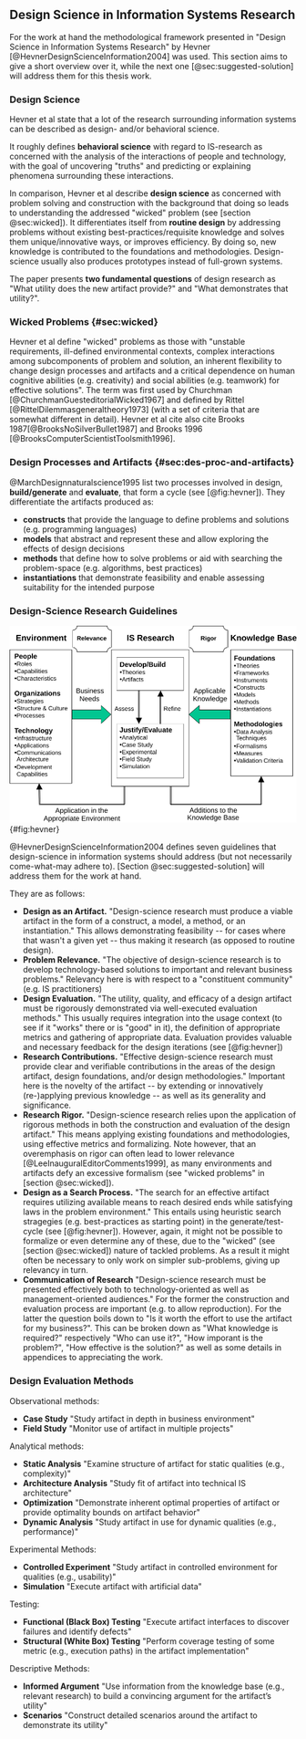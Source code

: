 ## Design Science in Information Systems Research

For the work at hand the methodological
framework presented in "Design Science in Information
Systems Research" by Hevner [@HevnerDesignScienceInformation2004] was used.
This section aims to give a short overview over it, while the next one [@sec:suggested-solution] will address them for this thesis work.

### Design Science

Hevner et al state that a lot of the research surrounding information systems can be described as design- and/or behavioral science.

It roughly defines **behavioral science** with regard to IS-research as concerned with the analysis of the interactions of people and technology, with the goal of uncovering "truths" and predicting or explaining phenomena surrounding these interactions.

In comparison, Hevner et al describe **design science** as concerned with problem solving and construction with the background that doing so leads to understanding the addressed "wicked" problem (see [section @sec:wicked]). It differentiates itself from **routine design** by addressing problems without existing best-practices/requisite knowledge and solves them unique/innovative ways, or improves efficiency. By doing so, new knowledge is contributed to the foundations and methodologies. Design-science usually also produces prototypes instead of full-grown systems.

The paper presents **two fundamental questions** of design research as "What utility does the new artifact provide?" and "What demonstrates that utility?".

### Wicked Problems {#sec:wicked}

Hevner et al define "wicked" problems as those with "unstable requirements, ill-defined environmental contexts, complex interactions among subcomponents of problem and solution, an inherent flexibility to change design processes and artifacts and a critical dependence on human cognitive abilities (e.g. creativity) and social abilities (e.g. teamwork) for effective solutions". The term was first used by Churchman [@ChurchmanGuesteditorialWicked1967] and defined by Rittel [@RittelDilemmasgeneraltheory1973] (with a set of criteria that are somewhat different in detail). Hevner et al cite also cite Brooks 1987[@BrooksNoSilverBullet1987] and Brooks 1996 [@BrooksComputerScientistToolsmith1996].

### Design Processes and Artifacts {#sec:des-proc-and-artifacts}

@MarchDesignnaturalscience1995 list two processes involved in design, **build/generate** and **evaluate**, that form a cycle (see [@fig:hevner]). They differentiate the artifacts produced as:

- **constructs** that provide the language to define problems and solutions (e.g. programming languages)
- **models** that abstract and represent these and allow exploring the effects of design decisions
- **methods** that define how to solve problems or aid with searching the problem-space (e.g. algorithms, best practices)
- **instantiations** that demonstrate feasibility and enable assessing suitability for the intended purpose

### Design-Science Research Guidelines

![Information Systems Research Framework [@HevnerDesignScienceInformation2004]](figures/Hevner-et-al-2004-figure-2.svg){#fig:hevner}

@HevnerDesignScienceInformation2004 defines seven guidelines that design-science in information systems should address (but not necessarily come-what-may adhere to). [Section @sec:suggested-solution] will address them for the work at hand.

They are as follows:

- **Design as an Artifact.** "Design-science research must produce a viable artifact in the form of a construct, a model, a method, or an instantiation." This allows demonstrating feasibility -- for cases where that wasn't a given yet -- thus making it research (as opposed to routine design). <!-- This -->
- **Problem Relevance.** "The objective of design-science research is to develop technology-based solutions to important and relevant business problems." Relevancy here is with respect to a "constituent community" (e.g. IS practitioners)
- **Design Evaluation.** "The utility, quality, and efficacy of a design artifact must be rigorously demonstrated via well-executed evaluation methods." This usually requires integration into the usage context (to see if it "works" there or is "good" in it), the definition of appropriate metrics and gathering of appropriate data. Evaluation provides valuable and necessary feedback for the design iterations (see [@fig:hevner])
- **Research Contributions.** "Effective design-science research must provide clear and verifiable contributions in the areas of the design artifact, design foundations, and/or design methodologies." Important here is the novelty of the artifact -- by extending or innovatively (re-)applying previous knowledge -- as well as its generality and significance.
- **Research Rigor.** "Design-science research relies upon the application of rigorous methods in both the construction and evaluation of the design artifact." This means applying existing foundations and methodologies, using effective metrics and formalizing. Note however, that an overemphasis on rigor can often lead to lower relevance [@LeeInauguralEditorComments1999], as many environments and artifacts defy an excessive formalism (see "wicked problems" in [section @sec:wicked]).
- **Design as a Search Process.** "The search for an effective artifact requires utilizing available means to reach desired ends while satisfying laws in the problem environment." This entails using heuristic search stragegies (e.g. best-practices as starting point) in the generate/test-cycle (see [@fig:hevner]). However, again, it might not be possible to formalize or even determine any of these, due to the "wicked" (see [section @sec:wicked]) nature of tackled problems. As a result it might often be necessary to only work on simpler sub-problems, giving up relevancy in turn.
- **Communication of Research** "Design-science research must be presented effectively both to technology-oriented as well as management-oriented audiences." For the former the construction and evaluation process are important (e.g. to allow reproduction). For the latter the question boils down to "Is it worth the effort to use the artifact for my business?". This can be broken down as "What knowledge is required?" respectively "Who can use it?", "How imporant is the problem?", "How effective is the solution?" as well as some details in appendices to appreciating the work.

### Design Evaluation Methods

<!-- TODO drop methods that weren't used -->

<!-- TODO metrics from "Design Evaluation:" --

  * evaluate in terms of:
    * functionality
    * completeness
    * consistency
    * accuracy
    * performance
    * reliability
    * usability
    * fit with the organization
    * other relevant quality attributes
* establish if it does work and in which environments
  * what constitutes “working” and “good”? which metrics?
  * compare with other solutions for the same problem by human experts

-->

Observational methods:

- **Case Study** "Study artifact in depth in business environment" <!-- * **{** ^ that **}** * **{** anecdotal evidence by fsu/fk/sbyim/yp how they feel about it? (super-biased due to interaction with me) **}** -->
- **Field Study** "Monitor use of artifact in multiple projects" <!-- TODO * **{** the meinkauf app! what did we use there? ionic and vanilla angular or ng-redux too? TODO get copy of mk repo  **}** -->

Analytical methods:

- **Static Analysis** "Examine structure of artifact for static qualities (e.g., complexity)"
  <!-- TODO * **{** graph out dependencies in both apps, if necessary in one vertical slice of one process  -- TODO make graph of dependencies --  **}** -->
  <!-- TODO * **{** code-examples of very simple apps with both architectures to demonstrate boiler-plate / overhead? Todo-MVC?  -- TODO write examples --  **}** -->
- **Architecture Analysis** "Study fit of artifact into technical IS architecture"
  <!-- TODO * **{** analyze how well it interacts with the rest of the WoN-ecosystem. what defines “interacts well”?  -- TODO ponder --  **}** -->
- **Optimization** "Demonstrate inherent optimal properties of artifact or provide optimality bounds on artifact behavior"
- **Dynamic Analysis** "Study artifact in use for dynamic qualities (e.g., performance)"

Experimental Methods:

- **Controlled Experiment** "Study artifact in controlled environment for qualities (e.g., usability)"
- **Simulation** "Execute artifact with artificial data"

Testing:

- **Functional (Black Box) Testing** "Execute artifact interfaces to discover failures and identify defects"
- **Structural (White Box) Testing** "Perform coverage testing of some metric (e.g., execution paths) in the artifact implementation"

Descriptive Methods:

- **Informed Argument** "Use information from the knowledge base (e.g., relevant research) to build a convincing argument for the artifact’s utility"
  <!-- * **{** ^ this **}** -->
  <!-- TODO: ^ (only) usable for more innovative artifacts for which other methods aren’t feasible -->
- **Scenarios** "Construct detailed scenarios around the artifact to demonstrate its utility"
